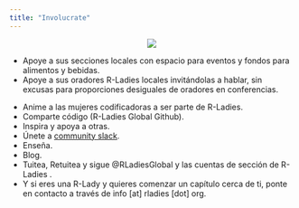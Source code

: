 ```yaml
---
title: "Involucrate"
---
```


<center>

![](img/rladies-help.png)

</center>

* Apoye a sus secciones locales con espacio para eventos y fondos para alimentos y bebidas.
* Apoye a sus oradores R-Ladies locales invitándolas a hablar, sin excusas para proporciones desiguales de oradores en conferencias.
<!-- this makes hugo error, the internal links somehow >
* Usa el [R-Ladies directory](directory/).  
* Únete al [R-Ladies directory](/directory/) .
<-->  
* Anime a las mujeres codificadoras a ser parte de R-Ladies.
* Comparte código (R-Ladies Global Github).  
* Inspira y apoya a otras.
* Únete a [community slack](https://rladies.org/form/community-slack).  
* Enseña.  
* Blog.  
* Tuitea, Retuitea y sigue @RLadiesGlobal y las cuentas de sección de R-Ladies .  
* Y si eres una R-Lady y quieres comenzar un capítulo cerca de ti, ponte en contacto a través de info [at] rladies [dot] org.
